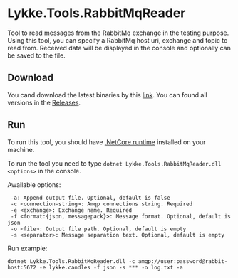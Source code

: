# Lykke.Tools.RabbitMqReader
Tool to read messages from the RabbitMq exchange in the testing purpose. Using this tool, you can specify a RabbitMq host uri, exchange and topic to read from. Received data will be displayed in the console and optionally can be saved to the file.

## Download

You cand download the latest binaries by this [link](https://github.com/LykkeCity/Lykke.Tools.RabbitMqReader/releases/download/v1.0.0/Lykke.Tools.RabbitMqReader-v1.0.0.zip).
You can found all versions in the [Releases](https://github.com/LykkeCity/Lykke.Tools.RabbitMqReader/releases). 

## Run

To run this tool, you should have [.NetCore runtime](https://www.microsoft.com/net/download/windows) installed on your machine.

To run the tool you need to type ```dotnet Lykke.Tools.RabbitMqReader.dll <options>``` in the console.

Awailable options:

```
 -a: Append output file. Optional, default is false
 -c <connection-string>: Amqp connections string. Required
 -e <exchange>: Exchange name. Required
 -f <format:{json, messagepack}>: Message format. Optional, default is json
 -o <file>: Output file path. Optional, default is empty
 -s <separator>: Message separation text. Optional, default is empty
```

Run example:

```
dotnet Lykke.Tools.RabbitMqReader.dll -c amqp://user:password@rabbit-host:5672 -e lykke.candles -f json -s *** -o log.txt -a
```
